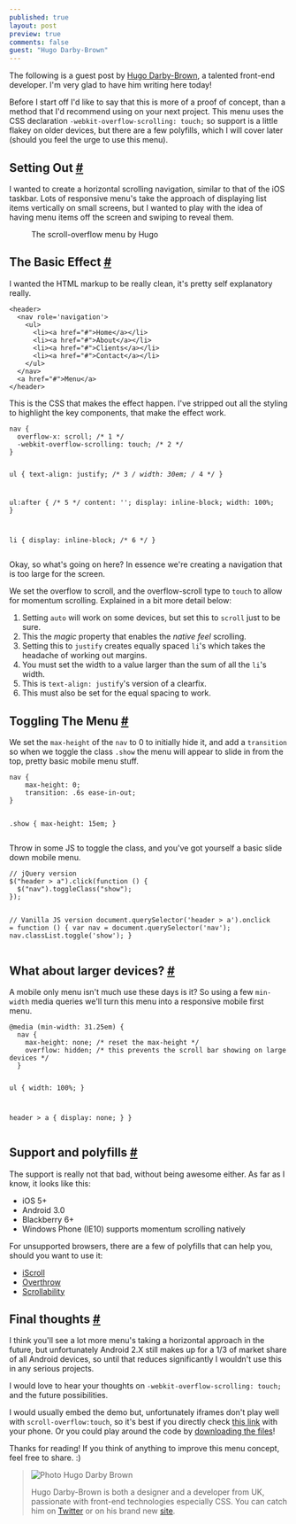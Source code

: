 ```yaml
---
published: true
layout: post
preview: true
comments: false
guest: "Hugo Darby-Brown"
---
```


<section>
<p class="explanation">The following is a guest post by <a href="http://darbybrown.com/">Hugo Darby-Brown</a>, a talented front-end developer. I'm very glad to have him writing here today!</p>
<p>Before I start off I'd like to say that this is more of a proof of concept, than a method that I'd recommend using on your next project.  This menu uses the CSS declaration <code>-webkit-overflow-scrolling: touch;</code> so support is a little flakey on older devices, but there are a few polyfills, which I will cover later (should you feel the urge to use this menu).</p>
</section>
<section id="setting-out">
<h2>Setting Out <a href="#setting-out">#</a></h2>
<p>I wanted to create a horizontal scrolling navigation, similar to that of the iOS taskbar. Lots of responsive menu's take the approach of displaying list items vertically on small screens, but I wanted to play with the idea of having menu items off the screen and swiping to reveal them.</p>
<figure class="figure">
<img src="http://darbybrown.com/img/scroll-overflow-menu.jpg" alt="" />
<figcaption>The scroll-overflow menu by Hugo</figcaption>
</figure>
</section>
<section id="basic-effect">
<h2>The Basic Effect <a href="#basic-effect">#</a></h2>
<p>I wanted the HTML markup to be really clean, it's pretty self explanatory really.</p>
<pre class="language-markup"><code>&lt;header>
  &lt;nav role='navigation'>
    &lt;ul>
      &lt;li>&lt;a href="#">Home&lt;/a>&lt;/li>
      &lt;li>&lt;a href="#">About&lt;/a>&lt;/li>
      &lt;li>&lt;a href="#">Clients&lt;/a>&lt;/li>
      &lt;li>&lt;a href="#">Contact&lt;/a>&lt;/li>
    &lt;/ul>
  &lt;/nav>
  &lt;a href="#">Menu&lt;/a>
&lt;/header></code></pre>
<p>This is the CSS that makes the effect happen. I've stripped out all the styling to highlight the key components, that make the effect work.</p>
<pre class="language-css"><code>nav {
  overflow-x: scroll; /* 1 */
  -webkit-overflow-scrolling: touch; /* 2 */
}

ul {
  text-align: justify; /* 3 */
  width: 30em; /* 4 */
}


ul:after { /* 5 */
  content: '';
  display: inline-block;
  width: 100%;
}

li {
  display: inline-block; /* 6 */
}</code></pre>
<p>Okay, so what's going on here? In essence we're creating a navigation that is too large for the screen.</p>
<p>We set the overflow to scroll, and the overflow-scroll type to <code>touch</code> to allow for momentum scrolling. Explained in a bit more detail below:</p>
<ol>
<li>Setting <code>auto</code> will work on some devices, but set this to <code>scroll</code> just to be sure.</li>
<li>This the <em>magic</em> property that enables the <em>native feel</em> scrolling.</li>
<li>Setting this to <code>justify</code> creates equally spaced <code>li</code>'s which takes the headache of working out margins.</li>
<li>You must set the width to a value larger than the sum of all the <code>li</code>'s width.</li>
<li>This is <code>text-align: justify</code>'s version of a clearfix.</li>
<li>This must also be set for the equal spacing to work.</li>
</ol>
</section>
<section id="toggling">
<h2>Toggling The Menu <a href="#toggling">#</a></h2>
<p>We set the <code>max-height</code> of the <code>nav</code> to 0 to initially hide it, and add a <code>transition</code> so when we toggle the class <code>.show</code> the menu will appear to slide in from the top, pretty basic mobile menu stuff. </p>
<pre class="language-css"><code>nav {	
	max-height: 0;
	transition: .6s ease-in-out;
}

.show {
	max-height: 15em;
}</code></pre>
<p>Throw in some JS to toggle the class, and you've got yourself a basic slide down mobile menu.</p>
<pre class="language-javascript"><code>// jQuery version
$("header > a").click(function () {
  $("nav").toggleClass("show");
});

// Vanilla JS version
document.querySelector('header > a').onclick = function () {
  var nav = document.querySelector('nav');
  nav.classList.toggle('show');
}</code></pre>
</section>
<section id="larger-devices">
<h2>What about larger devices? <a href="#larger-devices">#</a></h2>
<p>A mobile only menu isn't much use these days is it? So using a few <code>min-width</code> media queries we'll turn this menu into a responsive mobile first menu.</p>
<pre class="language-css"><code>@media (min-width: 31.25em) {
  nav {
    max-height: none; /* reset the max-height */
    overflow: hidden; /* this prevents the scroll bar showing on large devices */
  }

  ul {
    width: 100%; 
  }

  header > a {
    display: none; 
  }
}</code></pre>
</section>
<section id="support">
<h2>Support and polyfills <a href="#support">#</a></h2>
<p>The support is really not that bad, without being awesome either. As far as I know, it looks like this:</p>
<ul>
<li>iOS 5+ </li>
<li>Android 3.0</li>
<li>Blackberry 6+</li>
<li>Windows Phone (IE10) supports momentum scrolling natively</li>
</ul>
<p>For unsupported browsers, there are a few of polyfills that can help you, should you want to use it:</p>
<ul>
<li><a href="http://cubiq.org/iscroll-4">iScroll</a></li>
<li><a href="http://filamentgroup.github.io/Overthrow/">Overthrow</a></li>
<li><a href="https://github.com/joehewitt/scrollability/">Scrollability</a></li>
</ul>
</section>
<section id="final-thoughts">
<h2>Final thoughts <a href="#final-thoughts">#</a></h2>
<p>I think you'll see a lot more menu's taking a horizontal approach in the future, but unfortunately Android 2.X still makes up for a 1/3 of market share of all Android devices, so until that reduces significantly I wouldn't use this in any serious projects.</p>
<p>I would love to hear your thoughts on <code>-webkit-overflow-scrolling: touch;</code> and the future possibilities. </p>
<p>I would usually embed the demo but, unfortunately iframes don't play well with <code>scroll-overflow:touch</code>, so it's best if you directly check <a href="http://darbybrown.com/menu">this link</a> with your phone. Or you could play around the code by <a href="http://darbybrown.com/menu/download.zip" target="_blank">downloading the files</a>!</p>
<p>Thanks for reading! If you think of anything to improve this menu concept, feel free to share. :)</p>
<blockquote class="quote"><img src="https://si0.twimg.com/profile_images/378800000254019863/1b79cd519877a4900d633354e161f095.jpeg" alt="Photo Hugo Darby Brown" class="pull-image--left">
<p>Hugo Darby-Brown is both a designer and a developer from UK, passionate with front-end technologies especially CSS. You can catch him on <a href="http://twitter.com/darbybrown">Twitter</a> or on his brand new <a href="http://darbybrown.com">site</a>.</p></blockquote>
</section>


